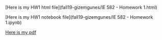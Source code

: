 [Here is my HW1 html file](fall19-gizemgunes/IE 582 - Homework 1.html) 

[Here is my HW1 notebook file](fall19-gizemgunes/IE 582 - Homework 1.ipynb) 

[Here is my pdf](fall19-gizemgunes/Multidimensional_Scaling.pdf) 
